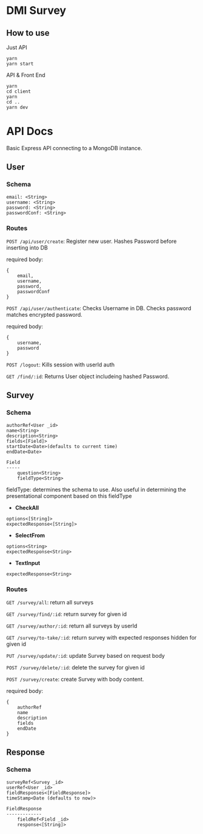 # DMI Survey

## How to use
Just API
```
yarn
yarn start
```

API & Front End
```
yarn
cd client
yarn
cd ..
yarn dev
```

# API Docs
Basic Express API connecting to a MongoDB instance.

## User
### Schema
```
email: <String>
username: <String>
password: <String>
passwordConf: <String>
```

### Routes
`POST /api/user/create`: Register new user. Hashes Password before inserting into DB

required body:
```
{
    email,
    username,
    password,
    passwordConf
}
```
`POST /api/user/authenticate`: Checks Username in DB. Checks password matches encrypted password.

required body:
```
{
    username,
    password
}
```
`POST /logout`: Kills session with userId auth

`GET /find/:id`: Returns User object includeing hashed Password.

## Survey
### Schema
```
authorRef<User _id>
name<String>
description<String>
fields<[Field]>
startDate<Date>(defaults to current time)
endDate<Date>
```
```
Field
-----
    question<String>
    fieldType<String>
```

fieldType: determines the schema to use.
Also useful in determining the presentational component based on this fieldType

* __CheckAll__
```
options<[String]>
expectedResponse<[String]>
```
* __SelectFrom__
```
options<String>
expectedResponse<String>
```
* __TextInput__
```
expectedResponse<String>
```

### Routes
`GET /survey/all`: return all surveys

`GET /survey/find/:id`: return survey for given id

`GET /survey/author/:id`: return all surveys by userId

`GET /survey/to-take/:id`: return survey with expected responses hidden for given id

`PUT /survey/update/:id`: update Survey based on request body

`POST /survey/delete/:id`: delete the survey for given id

`POST /survey/create`: create Survey with body content.

required body:
```
{
    authorRef
    name
    description
    fields
    endDate
}
```

## Response
### Schema
```
surveyRef<Survey _id>
userRef<User _id>
fieldResponses<[FieldResponse]>
timeStamp<Date (defaults to now)>
```
```
FieldResponse
-------------
    fieldRef<Field _id>
    response<[String]>
```
